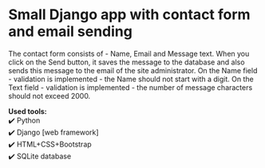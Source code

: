 # Small Django app with contact form and email sending
The contact form consists of - Name, Email and Message text.
When you click on the Send button, it saves the message to the database and also sends this message to the email of the site administrator.
On the Name field - validation is implemented - the Name should not start with a digit.
On the Text field - validation is implemented - the number of message characters should not exceed 2000.



__Used tools:__    
:heavy_check_mark: Python    
:heavy_check_mark: Django [web framework]    
:heavy_check_mark: HTML+CSS+Bootstrap    
:heavy_check_mark: SQLite database    
